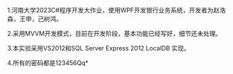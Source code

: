 1.河南大学2023C#程序开发大作业，使用WPF开发银行业务系统，开发者为赵浩森，王申，己树鸿。

2.采用MVVM开发模式，目前在开发阶段，基本功能已经写好，细节还未处理。

3.本实验采用VS2012和SQL Server Express 2012  LocalDB 实现。

4.所有的密码都是123456Qq*
